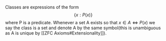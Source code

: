 Classes are expressions of the form $$\lbrace x : P(x) \rbrace$$ where P is a predicate. Whenever a set A exists so that $x \in A \iff P(x)$ we say the class is a set and denote A by the same symbol(this is unambiguous as A is unique by [[ZFC Axioms#Extensionality]]).  